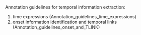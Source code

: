 Annotation guidelines for temporal information extraction:
1. time expressions (Annotation_guidelines_time_expressions)
2. onset information identification and temporal links (Annotation_guidelines_onset_and_TLINK)
